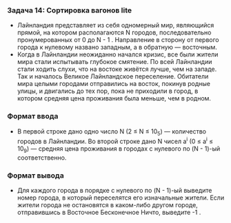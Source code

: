 ### Задача 14: Сортировка вагонов lite

* Лайнландия представляет из себя одномерный мир, являющийся прямой, на котором располагаются N городов, последовательно пронумерованных от 0 до N - 1 . Направление в сторону от первого города к нулевому названо западным, а в обратную — восточным.
* Когда в Лайнландии неожиданно начался кризис, все были жители мира стали испытывать глубокое смятение. По всей Лайнландии стали ходить слухи, что на востоке живётся лучше, чем на западе.
Так и началось Великое Лайнландское переселение. Обитатели мира целыми городами отправились на восток, покинув родные улицы, и двигались до тех пор, пока не приходили в город, в котором средняя цена проживания была меньше, чем в родном.

### Формат ввода
* В первой строке дано одно число N (2 ≤ N ≤ 10<sub>5</sub>) — количество городов в Лайнландии. Во второй строке дано N чисел a<sup>i</sup> (0 ≤ a<sup>i</sup> ≤ 10<sub>9</sub>) — средняя цена проживания в городах с нулевого по (N - 1)-ый соответственно.

### Формат вывода
* Для каждого города в порядке с нулевого по (N - 1)-ый выведите номер города, в который переселятся его изначальные жители. Если жители города не остановятся в каком-либо другом городе, отправившись в Восточное Бесконечное Ничто, выведите -1 .
